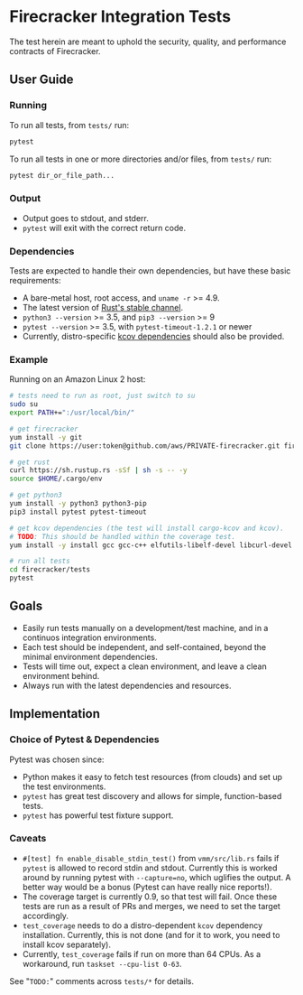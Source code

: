 # Firecracker Integration Tests

The test herein are meant to uphold the security, quality, and performance contracts of Firecracker.

## User Guide

### Running

To run all tests, from `tests/` run:

``` sh
pytest
```

To run all tests in one or more directories and/or files, from `tests/` run:

``` sh
pytest dir_or_file_path...
```

### Output

* Output goes to stdout, and stderr.
* `pytest` will exit with the correct return code.

### Dependencies

Tests are expected to handle their own dependencies, but have these basic requirements:

* A bare-metal host, root access, and `uname -r` >= 4.9.
* The latest version of [Rust's stable channel](https://github.com/rust-lang-nursery/rustup.rs#keeping-rust-up-to-date).
* `python3 --version` >= 3.5, and `pip3 --version` >= 9
* `pytest --version` >= 3.5, with `pytest-timeout-1.2.1` or newer
* Currently, distro-specific [kcov dependencies](https://github.com/SimonKagstrom/kcov) should also be provided.

### Example

Running on an Amazon Linux 2 host:

``` sh
# tests need to run as root, just switch to su
sudo su
export PATH+=":/usr/local/bin/"

# get firecracker
yum install -y git
git clone https://user:token@github.com/aws/PRIVATE-firecracker.git firecracker

# get rust
curl https://sh.rustup.rs -sSf | sh -s -- -y
source $HOME/.cargo/env

# get python3
yum install -y python3 python3-pip
pip3 install pytest pytest-timeout

# get kcov dependencies (the test will install cargo-kcov and kcov).
# TODO: This should be handled within the coverage test.
yum install -y install gcc gcc-c++ elfutils-libelf-devel libcurl-devel binutils-devel elfutils-devel cmake

# run all tests
cd firecracker/tests
pytest
```

## Goals

* Easily run tests manually on a development/test machine, and in a continuos integration environments.
* Each test should be independent, and self-contained, beyond the minimal environment dependencies.
* Tests will time out, expect a clean environment, and leave a clean environment behind.
* Always run with the latest dependencies and resources.

## Implementation

### Choice of Pytest & Dependencies

Pytest was chosen since:

* Python makes it easy to fetch test resources (from clouds) and set up the test environments.
* `pytest` has great test discovery and allows for simple, function-based tests.
* `pytest` has powerful test fixture support.

### Caveats

* `#[test] fn enable_disable_stdin_test()` from `vmm/src/lib.rs` fails if `pytest` is allowed to record stdin and stdout. Currently this is worked around by running pytest with `--capture=no`, which uglifies the output. A better way would be a bonus (Pytest can have really nice reports!).
* The coverage target is currently 0.9, so that test will fail. Once these tests are run as a result of PRs and merges, we need to set the target accordingly.
* `test_coverage` needs to do a distro-dependent `kcov` dependency installation. Currently, this is not done (and for it to work, you need to install kcov separately).
* Currently, `test_coverage` fails if run on more than 64 CPUs. As a workaround, run `taskset --cpu-list 0-63`.

See "`TODO:`" comments across `tests/*` for details.
